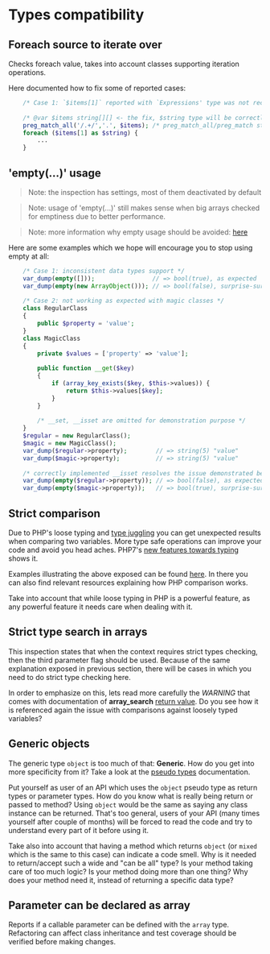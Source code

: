 # Types compatibility

## Foreach source to iterate over

Checks foreach value, takes into account classes supporting iteration operations.

Here documented how to fix some of reported cases:

```php
    /* Case 1: `$items[1]` reported with `Expressions' type was not recognized, please check type hints.` message */
    
    /* @var $items string[][] <- the fix, $string type will be correctly recognized as `string` */
    preg_match_all('/.+/','.', $items); /* preg_match_all/preg_match stores results in $items */
    foreach ($items[1] as $string) {
        ...
    }
```

## 'empty(...)' usage

> Note: the inspection has settings, most of them deactivated by default

> Note: usage of 'empty(...)' still makes sense when big arrays checked for emptiness due to better performance.

> Note: more information why empty usage should be avoided: [here](https://www.toptal.com/php/10-most-common-mistakes-php-programmers-make#common-mistake-10-misusing-empty)

Here are some examples which we hope will encourage you to stop using empty at all:

```php
    /* Case 1: inconsistent data types support */
    var_dump(empty([]));                // => bool(true), as expected 
    var_dump(empty(new ArrayObject())); // => bool(false), surprise-surprise =)
    
    /* Case 2: not working as expected with magic classes */
    class RegularClass
    {
        public $property = 'value';
    }
    class MagicClass
    {
        private $values = ['property' => 'value'];
    
        public function __get($key)
        {
            if (array_key_exists($key, $this->values)) {
                return $this->values[$key];
            }
        }
        
        /* __set, __isset are omitted for demonstration purpose */
    }
    $regular = new RegularClass();
    $magic = new MagicClass();
    var_dump($regular->property);        // => string(5) "value"
    var_dump($magic->property);          // => string(5) "value"
    
    /* correctly implemented __isset resolves the issue demonstrated below */
    var_dump(empty($regular->property)); // => bool(false), as expected
    var_dump(empty($magic->property));   // => bool(true), surprise-surprise =)
```

## Strict comparison

Due to PHP's loose typing and [type juggling](http://php.net/manual/de/language.types.type-juggling.php) you
can get unexpected results when comparing two variables. More type safe operations can improve your code
and avoid you head aches. PHP7's [new features towards typing](http://php.net/manual/en/migration70.new-features.php)
shows it.

Examples illustrating the above exposed can be found [here](http://www.phptherightway.com/pages/The-Basics.html#comparison-operators). In
there you can also find relevant resources explaining how PHP comparison works.

Take into account that while loose typing in PHP is a powerful feature, as any powerful feature it needs care when dealing with it.

## Strict type search in arrays

This inspection states that when the context requires strict types checking, then the third parameter flag should be used. Because
of the same explanation exposed in previous section, there will be cases in which you need to do strict type checking here.

In order to emphasize on this, lets read more carefully the _WARNING_ that comes with documentation of **array_search** 
[return value](http://php.net/manual/en/function.array-search.php#refsect1-function.array-search-returnvalues). Do you see how it is referenced
again the issue with comparisons against loosely typed variables?

## Generic objects

The generic type `object` is too much of that: **Generic**. How do you get into more specificity from
it? Take a look at the [pseudo types](http://php.net/manual/en/language.pseudo-types.php) documentation.

Put yourself as user of an API which uses the `object` pseudo type as return types or parameter types. How do
you know what is really being return or passed to method? Using `object` would be the same as saying any class
instance can be returned. That's too general, users of your API (many times yourself after couple of months) will
be forced to read the code and try to understand every part of it before using it.

Take also into account that having a method which returns `object` (or `mixed` which is the same to this case) can
indicate a code smell. Why is it needed to return/accept such a wide and "can be all" type? Is your method taking
care of too much logic? Is your method doing more than one thing? Why does your method need it, instead of returning
a specific data type?

## Parameter can be declared as array

Reports if a callable parameter can be defined with the `array` type. Refactoring can affect class inheritance and
test coverage should be verified before making changes.
